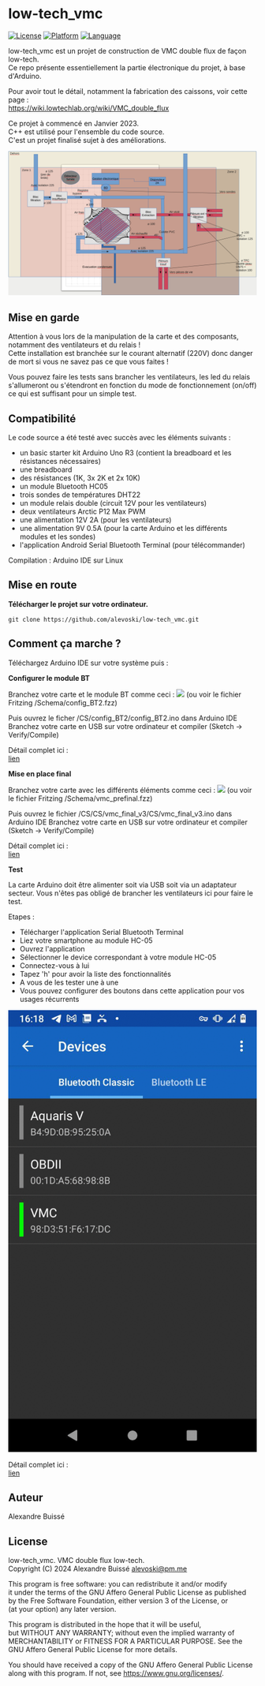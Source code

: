 # low-tech_vmc
[![License](https://img.shields.io/badge/licence-AGPLv3-blue.svg)](https://www.gnu.org/licenses/agpl-3.0.en.html)
[![Platform](https://img.shields.io/badge/plateform-arduino-lightgrey.svg)](https://www.arduino.cc/)
[![Language](https://img.shields.io/badge/language-c%2B%2B-orange.svg)](https://isocpp.org/)

low-tech_vmc est un projet de construction de VMC double flux de façon low-tech.  
Ce repo présente essentiellement la partie électronique du projet, à base d'Arduino.

Pour avoir tout le détail, notamment la fabrication des caissons, voir cette page :  
https://wiki.lowtechlab.org/wiki/VMC_double_flux

Ce projet à commencé en Janvier 2023.  
C++ est utilisé pour l'ensemble du code source.  
C'est un projet finalisé sujet à des améliorations.

![](Schemas/sch%C3%A9ma_général_vmc-df_2.png)


## Mise en garde
Attention à vous lors de la manipulation de la carte et des composants, notamment des ventilateurs et du relais !   
Cette installation est branchée sur le courant alternatif (220V) donc danger de mort si vous ne savez pas ce que vous faites !

Vous pouvez faire les tests sans brancher les ventilateurs, les led du relais s'allumeront ou s'étendront en fonction du mode de fonctionnement (on/off) ce qui est suffisant pour un simple test.

## Compatibilité
Le code source a été testé avec succès avec les éléments suivants :
- un basic starter kit Arduino Uno R3 (contient la breadboard et les résistances nécessaires)
- une breadboard
- des résistances (1K, 3x 2K et 2x 10K)
- un module Bluetooth HC05
- trois sondes de températures DHT22
- un module relais double (circuit 12V pour les ventilateurs)
- deux ventilateurs Arctic P12 Max PWM
- une alimentation 12V 2A (pour les ventilateurs)
- une alimentation 9V 0.5A (pour la carte Arduino et les différents modules et les sondes)
- l'application Android Serial Bluetooth Terminal (pour télécommander)

Compilation : Arduino IDE sur Linux


## Mise en route
**Télécharger le projet sur votre ordinateur.**
```
git clone https://github.com/alevoski/low-tech_vmc.git
```

## Comment ça marche ?
Téléchargez Arduino IDE sur votre système puis : 

**Configurer le module BT**

Branchez votre carte et le module BT comme ceci :
![](Schemas/sch%C3%A9ma_conf_HC-05.png)
(ou voir le fichier Fritzing /Schema/config_BT2.fzz)

Puis ouvrez le ficher /CS/config_BT2/config_BT2.ino dans Arduino IDE
Branchez votre carte en USB sur votre ordinateur et compiler (Sketch -> Verify/Compile)

Détail complet ici :  
[lien](https://wiki.lowtechlab.org/wiki/VMC_double_flux#%C3%89tape_8_-_Gestion_%C3%A9lectronique_-_configuration_du_module_BT)


**Mise en place final**

Branchez votre carte avec les différents éléments comme ceci :
![](Schemas/sch%C3%A9ma_vmc_arduino_final2.png)
(ou voir le fichier Fritzing /Schema/vmc_prefinal.fzz)

Puis ouvrez le fichier /CS/CS/vmc_final_v3/CS/vmc_final_v3.ino dans Arduino IDE
Branchez votre carte en USB sur votre ordinateur et compiler (Sketch -> Verify/Compile)

Détail complet ici :  
[lien](https://wiki.lowtechlab.org/wiki/VMC_double_flux#%C3%89tape_9_-_Gestion_%C3%A9lectronique_-_mise_en_place)

**Test**  

La carte Arduino doit être alimenter soit via USB soit via un adaptateur secteur.
Vous n'êtes pas obligé de brancher les ventilateurs ici pour faire le test.

Etapes :
- Télécharger l'application Serial Bluetooth Terminal
- Liez votre smartphone au module HC-05
- Ouvrez l'application
- Sélectionner le device correspondant à votre module HC-05
- Connectez-vous à lui
- Tapez 'h' pour avoir la liste des fonctionnalités
- A vous de les tester une à une
- Vous pouvez configurer des boutons dans cette application pour vos usages récurrents

![](Schemas/test.gif)

Détail complet ici :  
[lien](https://wiki.lowtechlab.org/wiki/VMC_double_flux#%C3%89tape_11_-_Gestion_%C3%A9lectronique_-_test_et_pilotage_bluetooth)

## Auteur
Alexandre Buissé

## License
low-tech_vmc. VMC double flux low-tech.  
Copyright (C) 2024 Alexandre Buissé alevoski@pm.me

This program is free software: you can redistribute it and/or modify  
it under the terms of the GNU Affero General Public License as published  
by the Free Software Foundation, either version 3 of the License, or  
(at your option) any later version.  

This program is distributed in the hope that it will be useful,  
but WITHOUT ANY WARRANTY; without even the implied warranty of  
MERCHANTABILITY or FITNESS FOR A PARTICULAR PURPOSE.  See the  
GNU Affero General Public License for more details.  

You should have received a copy of the GNU Affero General Public License  
along with this program.  If not, see <https://www.gnu.org/licenses/>.
